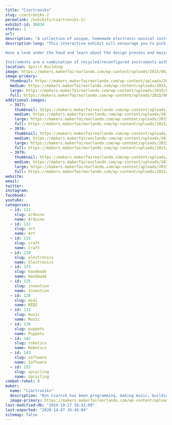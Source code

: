 ```yaml
---
title: "Czartroniks"
slug: czartroniks-2
permalink: /exhibits/czartroniks-2/
exhibit-id: 36834
status: 1
url: 
description: "A collection of unique, homemade electronic musical instruments and interactions. "
description-long: "This interactive exhibit will encourage you to pick up and play one of a kind electronic musical instruments.  A wide range of synthesized and MIDI instruments will be available, including drums, guitars, bass pedals, keytars, and other hybrids.  Most are designed for musical novices to easily enjoy.

Have a look under the hood and learn about the design process and music theory as it applies to producing MIDI and synthesized sound.  Or simply listen to some live performances and demonstrations.  

Instruments are a combination of recycled/reconfigured instruments with upgraded control schemes and functionality.  Some are built from non-existence!  They are also decorated with collage and recycled art techniques or animatronics to create visual and mechanical interest.  All use Arduino microcontrollers to synthesize their own sounds or trigger MIDI notes or samples from WAV Trigger boards."
location: Spirit Building
image: https://makers.makerfaireorlando.com/wp-content/uploads/2015/06/1393593_505870692883404_1923661428573731361_n.jpg
image-primary:
  thumbnail: https://makers.makerfaireorlando.com/wp-content/uploads/2015/06/1393593_505870692883404_1923661428573731361_n-150x150.jpg
  medium: https://makers.makerfaireorlando.com/wp-content/uploads/2015/06/1393593_505870692883404_1923661428573731361_n-225x300.jpg
  large: https://makers.makerfaireorlando.com/wp-content/uploads/2015/06/1393593_505870692883404_1923661428573731361_n.jpg
  full: https://makers.makerfaireorlando.com/wp-content/uploads/2015/06/1393593_505870692883404_1923661428573731361_n.jpg
additional-images:
  - 3977:
    thumbnail: https://makers.makerfaireorlando.com/wp-content/uploads/2015/06/bass-pedals-150x150.jpg
    medium: https://makers.makerfaireorlando.com/wp-content/uploads/2015/06/bass-pedals-300x225.jpg
    large: https://makers.makerfaireorlando.com/wp-content/uploads/2015/06/bass-pedals-1024x768.jpg
    full: https://makers.makerfaireorlando.com/wp-content/uploads/2015/06/bass-pedals.jpg
  - 3978:
    thumbnail: https://makers.makerfaireorlando.com/wp-content/uploads/2015/06/F712HA0HX1WCFBK.LARGE_-150x150.jpg
    medium: https://makers.makerfaireorlando.com/wp-content/uploads/2015/06/F712HA0HX1WCFBK.LARGE_-300x225.jpg
    large: https://makers.makerfaireorlando.com/wp-content/uploads/2015/06/F712HA0HX1WCFBK.LARGE_-1024x768.jpg
    full: https://makers.makerfaireorlando.com/wp-content/uploads/2015/06/F712HA0HX1WCFBK.LARGE_.jpg
  - 3979:
    thumbnail: https://makers.makerfaireorlando.com/wp-content/uploads/2015/06/buggo-synth-150x150.jpg
    medium: https://makers.makerfaireorlando.com/wp-content/uploads/2015/06/buggo-synth-300x225.jpg
    large: https://makers.makerfaireorlando.com/wp-content/uploads/2015/06/buggo-synth-1024x768.jpg
    full: https://makers.makerfaireorlando.com/wp-content/uploads/2015/06/buggo-synth.jpg
website: 
email: 
twitter: 
instagram: 
facebook: 
youtube: 
categories:
  - id: 111
    slug: arduino
    name: Arduino
  - id: 112
    slug: art
    name: Art
  - id: 115
    slug: craft
    name: Craft
  - id: 118
    slug: electronics
    name: Electronics
  - id: 123
    slug: handmade
    name: Handmade
  - id: 125
    slug: invention
    name: Invention
  - id: 128
    slug: midi
    name: MIDI
  - id: 132
    slug: music
    name: Music
  - id: 136
    slug: puppets
    name: Puppets
  - id: 142
    slug: robotics
    name: Robotics
  - id: 143
    slug: software
    name: Software
  - id: 152
    slug: upcycling
    name: Upcycling
combat-robot: 0
maker:
  name: "Czartroniks"
  description: "Ron Czarnik has been programming, making music, building things and taking them apart for most of his life.  He discovered Arduino microcontrollers at Maker Faire a few years back and since that time he has produced an evolving multitude of unique electronic musical instruments.  His work, twice featured on Instructables.com, incorporates many disciplines including decoupage/collage, recycled art, painting, electronics, woodworking, animatronics, music theory, sound synthesis and interface design.  "
  image-primary: https://makers.makerfaireorlando.com/wp-content/uploads/2015/06/10624680_509397042530769_4044820606179378939_n.jpg
last-modified-db: "2019-10-27 16:41:09"
last-exported: "2020-14-07 20:45:04"
sitemap: false
---
```

